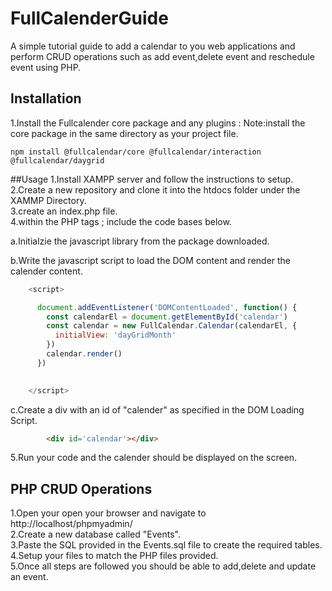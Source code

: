 # FullCalenderGuide
A simple tutorial guide to add  a calendar to you web applications and perform CRUD operations such as add event,delete event and reschedule event using PHP.

## Installation
1.Install the Fullcalender core package and any plugins :
Note:install the core package in the same directory as your project file.<br>

`npm install @fullcalendar/core @fullcalendar/interaction @fullcalendar/daygrid`


##Usage
1.Install XAMPP server and follow the instructions to setup.<br>
2.Create a new repository and clone it into the htdocs folder under the XAMMP Directory.<br>
3.create an index.php file.<br>
4.within the PHP tags <?php ... ?>; include the code bases below.<br>

a.Initialzie the javascript library from the package downloaded.<br> <script src='https://cdn.jsdelivr.net/npm/fullcalendar/index.global.min.js'></script>

b.Write the javascript script to load the DOM content and render the calender content.
``` javascript
    <script>

      document.addEventListener('DOMContentLoaded', function() {
        const calendarEl = document.getElementById('calendar')
        const calendar = new FullCalendar.Calendar(calendarEl, {
          initialView: 'dayGridMonth'
        })
        calendar.render()
      })
      

    </script>
```
c.Create a div with an id of "calender" as specified in the DOM Loading Script.
``` html
        <div id='calendar'></div>

```
5.Run your code and the calender should be displayed on the screen.

## PHP CRUD Operations
1.Open your open your browser and navigate to http://localhost/phpmyadmin/ <br>
2.Create a new database called "Events".<br>
3.Paste the SQL provided in the Events.sql file to create the required tables.<br>
4.Setup your files to match the PHP files provided.<br>
5.Once all steps are followed you should be able to add,delete and update an event.